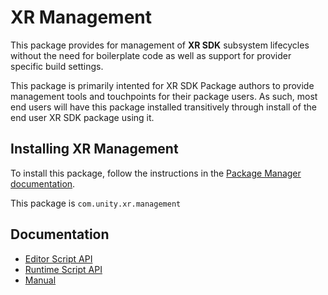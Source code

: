 # XR Management

This package provides for management of **XR SDK** subsystem lifecycles without the need for boilerplate code as well as support for provider specific build settings.

This package is primarily intented for XR SDK Package authors to provide management tools and touchpoints for their package users. As such, most end users will have this package installed transitively through install of the end user XR SDK package using it.

## Installing XR Management

To install this package, follow the instructions in the [Package Manager documentation](https://docs.unity3d.com/Packages/com.unity.package-manager-ui@latest/index.html).

This package is `com.unity.xr.management`

## Documentation

* [Editor Script API](Editor/)
* [Runtime Script API](Runtime/)
* [Manual](Documentation~/com.unity.xr.management.md)
